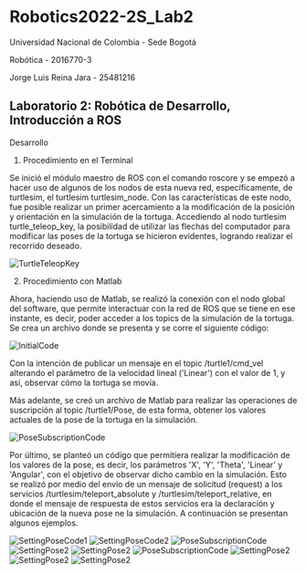 # Robotics2022-2S_Lab2
Universidad Nacional de Colombia - 
Sede Bogotá

Robótica - 
2016770-3

Jorge Luis Reina Jara - 
25481216

## Laboratorio 2: Robótica de Desarrollo, Introducción a ROS

Desarrollo

1. Procedimiento en el Terminal

Se inició el módulo maestro de ROS con el comando roscore y se empezó a hacer uso de algunos de los nodos de esta nueva red, específicamente, de turtlesim, el turtlesim turtlesim_node.
Con las características de este nodo, fue posible realizar un primer acercamiento a la modificación de la posición y orientación en la simulación de la tortuga. Accediendo al nodo turtlesim turtle_teleop_key, la posibilidad de utilizar las flechas del computador para modificar las poses de la tortuga se hicieron evidentes, logrando realizar el recorrido deseado.

![TurtleTeleopKey](https://user-images.githubusercontent.com/65325610/191167477-5259e2ad-96a8-4bad-9d17-581a6a2e6b73.png)

2. Procedimiento con Matlab

Ahora, haciendo uso de Matlab, se realizó la conexión con el nodo global del software, que permite interactuar con la red de ROS que se tiene en ese instante, es decir, poder acceder a los topics de la simulación de la tortuga.
Se crea un archivo donde se presenta y se corre el siguiente código:

![InitialCode](https://user-images.githubusercontent.com/65325610/191168522-01f78161-fe5d-41a4-ba00-0ed2a7de7c10.png)

Con la intención de publicar un mensaje en el topic /turtle1/cmd_vel alterando el parámetro de la velocidad lineal ('Linear') con el valor de 1, y así, observar cómo la tortuga se movía.

Más adelante, se creó un archivo de Matlab para realizar las operaciones de suscripción al topic /turtle1/Pose, de esta forma, obtener los valores actuales de la pose de la tortuga en la simulación.

![PoseSubscriptionCode](https://github.com/JorgeLuis-RJ/Robotics2022-2S_Lab2/blob/main/Images_Rob2022-2S_Lab2/PoseSubscriptionCode.png?raw=true)

Por último, se planteó un código que permitiera realizar la modificación de los valores de la pose, es decir, los parámetros 'X', 'Y', 'Theta', 'Linear' y 'Angular', con el objetivo de observar dicho cambio en la simulación. Esto se realizó por medio del envío de un mensaje de solicitud (request) a los servicios /turtlesim/teleport_absolute y /turtlesim/teleport_relative, en donde el mensaje de respuesta de estos servicios era la declaración y ubicación de la nueva pose ne la simulación. A continuación se presentan algunos ejemplos.

![SettingPoseCode1](https://github.com/JorgeLuis-RJ/Robotics2022-2S_Lab2/blob/main/Images_Rob2022-2S_Lab2/SettingPoseCode(1).png?raw=true)
![SettingPoseCode2](https://github.com/JorgeLuis-RJ/Robotics2022-2S_Lab2/blob/main/Images_Rob2022-2S_Lab2/SettingPose(1).png?raw=true)
![PoseSubscriptionCode](https://github.com/JorgeLuis-RJ/Robotics2022-2S_Lab2/blob/main/Images_Rob2022-2S_Lab2/SettingPoseCode(2).png?raw=true)
![SettingPose2](https://github.com/JorgeLuis-RJ/Robotics2022-2S_Lab2/blob/main/Images_Rob2022-2S_Lab2/SettingPose(2).png?raw=true)
![SettingPose2](https://github.com/JorgeLuis-RJ/Robotics2022-2S_Lab2/blob/main/Images_Rob2022-2S_Lab2/SettingPose(3).png?raw=true)
![PoseSubscriptionCode](https://github.com/JorgeLuis-RJ/Robotics2022-2S_Lab2/blob/main/Images_Rob2022-2S_Lab2/SettingPoseCode(3).png?raw=true)
![SettingPose2](https://github.com/JorgeLuis-RJ/Robotics2022-2S_Lab2/blob/main/Images_Rob2022-2S_Lab2/SettingPose(4).png?raw=true)
![SettingPose2](https://github.com/JorgeLuis-RJ/Robotics2022-2S_Lab2/blob/main/Images_Rob2022-2S_Lab2/SettingPose(5).png?raw=true)
![SettingPose2](https://github.com/JorgeLuis-RJ/Robotics2022-2S_Lab2/blob/main/Images_Rob2022-2S_Lab2/SettingPose(6).png?raw=true)
